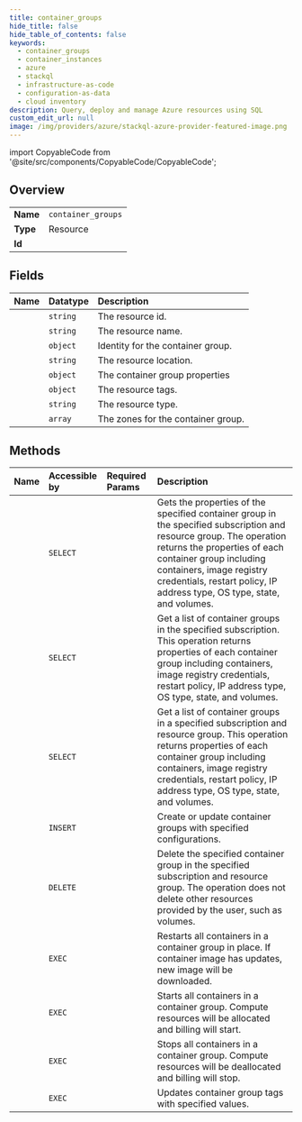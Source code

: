 ```yaml
---
title: container_groups
hide_title: false
hide_table_of_contents: false
keywords:
  - container_groups
  - container_instances
  - azure    
  - stackql
  - infrastructure-as-code
  - configuration-as-data
  - cloud inventory
description: Query, deploy and manage Azure resources using SQL
custom_edit_url: null
image: /img/providers/azure/stackql-azure-provider-featured-image.png
---
```


import CopyableCode from '@site/src/components/CopyableCode/CopyableCode';




## Overview
<table><tbody>
<tr><td><b>Name</b></td><td><code>container_groups</code></td></tr>
<tr><td><b>Type</b></td><td>Resource</td></tr>
<tr><td><b>Id</b></td><td><CopyableCode code="azure.container_instances.container_groups" /></td></tr>
</tbody></table>

## Fields
| Name | Datatype | Description |
|:-----|:---------|:------------|
| <CopyableCode code="id" /> | `string` | The resource id. |
| <CopyableCode code="name" /> | `string` | The resource name. |
| <CopyableCode code="identity" /> | `object` | Identity for the container group. |
| <CopyableCode code="location" /> | `string` | The resource location. |
| <CopyableCode code="properties" /> | `object` | The container group properties |
| <CopyableCode code="tags" /> | `object` | The resource tags. |
| <CopyableCode code="type" /> | `string` | The resource type. |
| <CopyableCode code="zones" /> | `array` | The zones for the container group. |
## Methods
| Name | Accessible by | Required Params | Description |
|:-----|:--------------|:----------------|:------------|
| <CopyableCode code="get" /> | `SELECT` | <CopyableCode code="containerGroupName, resourceGroupName, subscriptionId" /> | Gets the properties of the specified container group in the specified subscription and resource group. The operation returns the properties of each container group including containers, image registry credentials, restart policy, IP address type, OS type, state, and volumes. |
| <CopyableCode code="list" /> | `SELECT` | <CopyableCode code="subscriptionId" /> | Get a list of container groups in the specified subscription. This operation returns properties of each container group including containers, image registry credentials, restart policy, IP address type, OS type, state, and volumes. |
| <CopyableCode code="list_by_resource_group" /> | `SELECT` | <CopyableCode code="resourceGroupName, subscriptionId" /> | Get a list of container groups in a specified subscription and resource group. This operation returns properties of each container group including containers, image registry credentials, restart policy, IP address type, OS type, state, and volumes. |
| <CopyableCode code="create_or_update" /> | `INSERT` | <CopyableCode code="containerGroupName, resourceGroupName, subscriptionId" /> | Create or update container groups with specified configurations. |
| <CopyableCode code="delete" /> | `DELETE` | <CopyableCode code="containerGroupName, resourceGroupName, subscriptionId" /> | Delete the specified container group in the specified subscription and resource group. The operation does not delete other resources provided by the user, such as volumes. |
| <CopyableCode code="restart" /> | `EXEC` | <CopyableCode code="containerGroupName, resourceGroupName, subscriptionId" /> | Restarts all containers in a container group in place. If container image has updates, new image will be downloaded. |
| <CopyableCode code="start" /> | `EXEC` | <CopyableCode code="containerGroupName, resourceGroupName, subscriptionId" /> | Starts all containers in a container group. Compute resources will be allocated and billing will start. |
| <CopyableCode code="stop" /> | `EXEC` | <CopyableCode code="containerGroupName, resourceGroupName, subscriptionId" /> | Stops all containers in a container group. Compute resources will be deallocated and billing will stop. |
| <CopyableCode code="update" /> | `EXEC` | <CopyableCode code="containerGroupName, resourceGroupName, subscriptionId" /> | Updates container group tags with specified values. |

